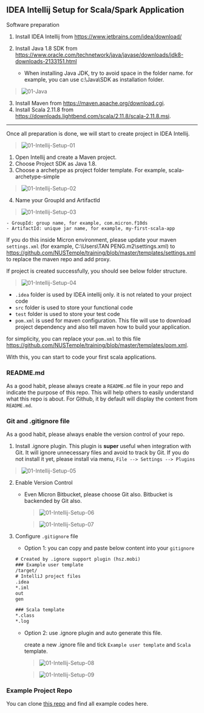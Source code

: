 

## IDEA Intellij Setup for Scala/Spark Application

Software preparation

1. Install IDEA Intellij from https://www.jetbrains.com/idea/download/ 

2. Install Java 1.8 SDK from https://www.oracle.com/technetwork/java/javase/downloads/jdk8-downloads-2133151.html

   - When installing Java JDK, try to avoid space in the folder name. for example, you can use c:\Java\SDK as installation folder.

> ![01-Java](./img/01-Java.png)

3. Install Maven from https://maven.apache.org/download.cgi. 
4. Install Scala 2.11.8 from https://downloads.lightbend.com/scala/2.11.8/scala-2.11.8.msi. 

---
Once all preparation is done, we will start to create project in IDEA Intellij. 

> ![01-Intellij-Setup-01](./img/01-Intellij-Setup-01.png)

1. Open Intellij and create a Maven project.
2. Choose Project SDK as Java 1.8.
3. Choose a archetype as project folder template. For example, scala-archetype-simple

> ![01-Intellij-Setup-02](./img/01-Intellij-Setup-02.png)

4. Name your GroupId and ArtifactId

> ![01-Intellij-Setup-03](./img/01-Intellij-Setup-03.png)

	- GroupId: group name, for example, com.micron.f10ds
	- ArtifactId: unique jar name, for example, my-first-scala-app

If you do this inside Micron environment, please update your maven `settings.xml` (for example, C:\Users\TAN PENG\.m2\settings.xml) to https://github.com/NUSTemple/training/blob/master/templates/settings.xml to replace the maven repo and add proxy.

If project is created successfully, you should see below folder structure. 
> ![01-Intellij-Setup-04](./img/01-Intellij-Setup-04.png)

- `.idea` folder is used by IDEA intellij only. it is not related to your project code
- `src` folder is used to store your functional code
- `test` folder is used to store your test code
- `pom.xml` is used for maven configuration. This file will use to download project dependency and also tell maven how to build your application. 

for simplicity, you can replace your `pom.xml` to this file https://github.com/NUSTemple/training/blob/master/templates/pom.xml. 

With this, you can start to code your first scala applications. 

### README.md

As a good habit, please always create a `README.md` file in your repo and indicate the purpose of this repo. This will help others to easily understand what this repo is about. For Github, it by default will display the content from `README.md`.

### Git and .gitignore file

As a good habit, please always enable the version control of your repo. 

1. Install .ignore plugin. This plugin is __super__ useful when integration with Git. It will ignore unnecessary files and avoid to track by Git. If you do not install it yet, please install via menu, `File --> Settings --> Plugins`

> ![01-Intellij-Setup-05](./img/01-Intellij-Setup-05.png)

2. Enable Version Control

   - Even Micron Bitbucket, please choose Git also. Bitbucket is backended by Git also. 

     > ![01-Intellij-Setup-06](./img/01-Intellij-Setup-06.png)

     > ![01-Intellij-Setup-07](./img/01-Intellij-Setup-07.png)

3. Configure `.gitignore` file 

   - Option 1: you can copy and paste below content into your `gitignore`

   ```reStructuredText
   # Created by .ignore support plugin (hsz.mobi)
   ### Example user template
   /target/
   # IntelliJ project files
   .idea
   *.iml
   out
   gen
   
   ### Scala template
   *.class
   *.log
   ```
   - Option 2: use .ignore plugin and auto generate this file. 

     create a new .ignore file and tick `Example user template` and `Scala` template. 

     

     > ![01-Intellij-Setup-08](./img/01-Intellij-Setup-08.png)

     > ![01-Intellij-Setup-09](./img/01-Intellij-Setup-09.png)   

### Example Project Repo

You can clone <span style='color:blue'> [this repo](https://github.com/NUSTemple/myfirstscalaapp) </span> and find all example codes here. 

 